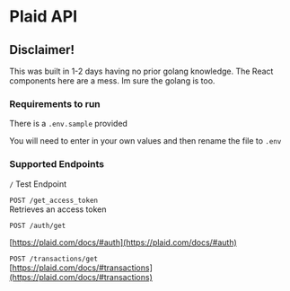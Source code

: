 # Plaid API

## Disclaimer!

This was built in 1-2 days having no prior golang knowledge. The React components here are a mess. Im sure the golang is too.

### Requirements to run

There is a `.env.sample` provided

You will need to enter in your own values and then rename the file to `.env`

### Supported Endpoints

`/`
Test Endpoint

`POST /get_access_token`  
Retrieves an access token

`POST /auth/get`

[https://plaid.com/docs/#auth](https://plaid.com/docs/#auth)

`POST /transactions/get`  
[https://plaid.com/docs/#transactions](https://plaid.com/docs/#transactions)
